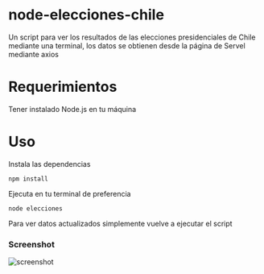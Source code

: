 # node-elecciones-chile
Un script para ver los resultados de las elecciones presidenciales de Chile mediante una terminal, los datos se obtienen desde la página de Servel mediante axios

# Requerimientos

Tener instalado Node.js en tu máquina

# Uso

Instala las dependencias

    npm install

Ejecuta en tu terminal de preferencia

    node elecciones

Para ver datos actualizados simplemente vuelve a ejecutar el script

### Screenshot
![screenshot](https://user-images.githubusercontent.com/57046544/164153381-1a953893-7092-4d97-b330-054a76d76952.png)
